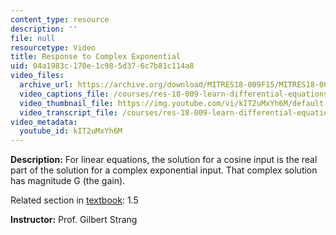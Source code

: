 ```yaml
---
content_type: resource
description: ''
file: null
resourcetype: Video
title: Response to Complex Exponential
uid: 04a1983c-170e-1c98-5d37-6c7b81c114a8
video_files:
  archive_url: https://archive.org/download/MITRES18-009F15/MITRES18-009F15_1_5_Response_to_Complex_Exponential_300k.mp4
  video_captions_file: /courses/res-18-009-learn-differential-equations-up-close-with-gilbert-strang-and-cleve-moler-fall-2015/c0c5694d5cfa5d689a923f88f6b61230_kIT2uMxYh6M.vtt
  video_thumbnail_file: https://img.youtube.com/vi/kIT2uMxYh6M/default.jpg
  video_transcript_file: /courses/res-18-009-learn-differential-equations-up-close-with-gilbert-strang-and-cleve-moler-fall-2015/e85a73c811da1d59b114d798b025c494_kIT2uMxYh6M.pdf
video_metadata:
  youtube_id: kIT2uMxYh6M
---
```


**Description:** For linear equations, the solution for a cosine input is the real part of the solution for a complex exponential input. That complex solution has magnitude G (the gain).

Related section in [textbook](http://www-math.mit.edu/~gs/dela/): 1.5

**Instructor:** Prof. Gilbert Strang